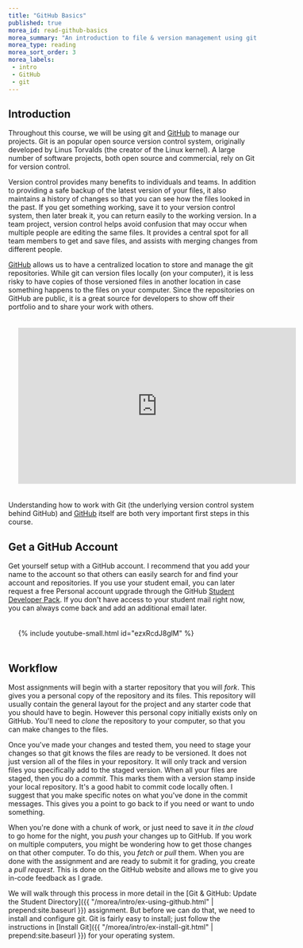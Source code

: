 ```yaml
---
title: "GitHub Basics"
published: true
morea_id: read-github-basics
morea_summary: "An introduction to file & version management using git on GitHub."
morea_type: reading
morea_sort_order: 3
morea_labels:
 - intro
 - GitHub
 - git
---
```


## Introduction
Throughout this course, we will be using git and [GitHub](http://github.com/) to manage our projects. Git is an popular open source version control system, originally developed by Linus Torvalds (the creator of the Linux kernel). A large number of software projects, both open source and commercial, rely on Git for version control.

Version control provides many benefits to individuals and teams. In addition to providing a safe backup of the latest version of your files, it also maintains a history of changes so that you can see how the files looked in the past.  If you get something working, save it to your version control system, then later break it, you can return easily to the working version.  In a team project, version control helps avoid confusion that may occur when multiple people are editing the same files.  It provides a central spot for all team members to get and save files, and assists with merging changes from different people.

[GitHub](http://github.com/) allows us to have a centralized location to store and manage the git repositories.  While git can version files locally (on your computer), it is less risky to have copies of those versioned files in another location in case something happens to the files on your computer.  Since the repositories on GitHub are public, it is a great source for developers to show off their portfolio and to share your work with others.  

<div style="padding:20px">
<div class="row">
<div class="col-xs-12 col-md-8 col-md-push-2">
  <iframe src="https://player.vimeo.com/video/89542305" width="560" height="315" frameborder="0" allowfullscreen></iframe>
</div>
</div>
</div>

Understanding how to work with Git (the underlying version control system behind GitHub) and [GitHub](http://github.com/) itself are both very important first steps in this course.

## Get a GitHub Account
Get yourself setup with a GitHub account.  I recommend that you add your name to the account so that others can easily search for and find your account and repositories. If you use your student email, you can later request a free Personal account upgrade through the GitHub [Student Developer Pack](https://education.github.com/pack).  If you don't have access to your student mail right now, you can always come back and add an additional email later.

<div style="padding:20px">
<div class="row">
<div class="col-xs-12 col-md-8 col-md-push-2">
  {%  include youtube-small.html  id="ezxRcdJ8glM" %}
</div>
</div>
</div>


## Workflow
Most assignments will begin with a starter repository that you will *fork*.  This gives you a personal copy of the repository and its files.  This repository will usually contain the general layout for the project and any starter code that you should have to begin.  However this personal copy initially exists only on GitHub.  You'll need to *clone* the repository to your computer, so that you can make changes to the files.

Once you've made your changes and tested them, you need to stage your changes so that git knows the files are ready to be versioned.  It does not just version all of the files in your repository.  It will only track and version files you specifically add to the staged version.  When all your files are staged, then you do a *commit*.  This marks them with a version stamp inside your local repository.  It's a good habit to commit code locally often. I suggest that you make specific notes on what you've done in the commit messages.  This gives you a point to go back to if you need or want to undo something.  

When you're done with a chunk of work, or just need to save it *in the cloud* to go home for the night, you *push* your changes up to GitHub.  If you work on multiple computers, you might be wondering how to get those changes on that other computer.  To do this, you *fetch* or *pull* them.  When you are done with the assignment and are ready to submit it for grading, you create a *pull request*.  This is done on the GitHub website and allows me to give you in-code feedback as I  grade.  

We will walk through this process in more detail in the [Git & GitHub: Update the Student Directory]({{ "/morea/intro/ex-using-github.html" | prepend:site.baseurl }}) assignment. But before we can do that, we need to install and configure git. Git is fairly easy to install; just follow the instructions in [Install Git]({{ "/morea/intro/ex-install-git.html" | prepend:site.baseurl }}) for your operating system.
